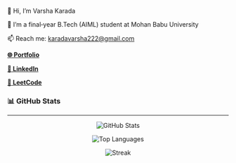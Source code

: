


<div align="left">
<p>👋 Hi, I’m Varsha Karada</p>
<p>🌱 I’m a final‑year B.Tech (AIML) student at Mohan Babu University</p>
<p>📫 Reach me: <a href="mailto:karadavarsha222@gmail.com">karadavarsha222@gmail.com</a></p>
<p><a href="https://portfolio-mgvm.vercel.app/"><strong>🌐 Portfolio</strong></a></p>
<p><a href="https://www.linkedin.com/in/varsha-karada"><strong>👤 LinkedIn</strong></a></p>
<p><a href="https://leetcode.com/u/KPavani9/"><strong>🎯 LeetCode</strong></a></p>
</div>

  



### 📊 GitHub Stats 
---
<p align="center">
<!-- [![GitHub stats](https://github-readme-stats.vercel.app/api?username=VARSHA-442&show_icons=true&theme=radical)](https://github.com/anuraghazra/github-readme-stats)   -->
<img src="https://github-readme-stats.vercel.app/api?username=VARSHA-442&show_icons=true&theme=radical" alt="GitHub Stats"/>
</p>


<p align="center">
<!-- [![Top languages](https://github-readme-stats.vercel.app/api/top-langs/?username=VARSHA-442&layout=compact&theme=radical)](https://github.com/anuraghazra/github-readme-stats)  -->
<img src="https://github-readme-stats.vercel.app/api/top-langs/?username=VARSHA-442&layout=compact&theme=radical" alt="Top Languages"/>


</p>


<p align="center">
<!-- ![GitHub Streak](https://github-readme-streak-stats.herokuapp.com/?user=VARSHA-442&theme=radical)    -->
<img src="https://github-readme-streak-stats.herokuapp.com/?user=VARSHA-442&theme=radical" alt="Streak"/>
</p>







